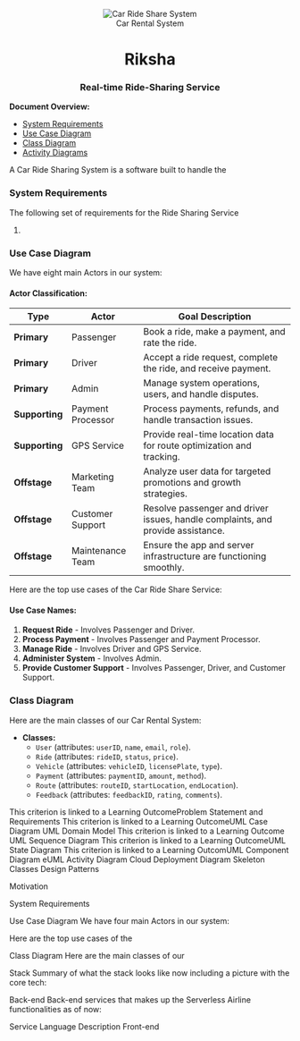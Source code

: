 <p align="center">
    <img src="C:\Users\mkabb\OneDrive\Desktop\Screenshot 2024-08-10 055333.png" alt="Car Ride Share System">
    <br />
    Car Rental System
</p>



<h1 align="center">Riksha</h1>
<h3 align="center">Real-time Ride-Sharing Service</h3>

**Document Overview:**

* [System Requirements](#system-requirements)
* [Use Case Diagram](#use-case-diagram)
* [Class Diagram](#class-diagram)
* [Activity Diagrams](#activity-diagrams)

A Car Ride Sharing System is a software built to handle the 

### System Requirements

The following set of requirements for the Ride Sharing Service

1. 

### Use Case Diagram

We have eight main Actors in our system:

#### Actor Classification:
| Type      | Actor         | Goal Description                                                               |
|-----------|---------------|--------------------------------------------------------------------------------|
| **Primary** | Passenger     | Book a ride, make a payment, and rate the ride.                                 |
| **Primary** | Driver        | Accept a ride request, complete the ride, and receive payment.                    |
| **Primary** | Admin         | Manage system operations, users, and handle disputes.                            |
| **Supporting** | Payment Processor | Process payments, refunds, and handle transaction issues.                       |
| **Supporting** | GPS Service   | Provide real-time location data for route optimization and tracking.              |
| **Offstage** | Marketing Team | Analyze user data for targeted promotions and growth strategies.              |
| **Offstage** | Customer Support | Resolve passenger and driver issues, handle complaints, and provide assistance. |
| **Offstage** | Maintenance Team | Ensure the app and server infrastructure are functioning smoothly.               |

Here are the top use cases of the Car Ride Share Service:

#### Use Case Names:
1. **Request Ride** - Involves Passenger and Driver.
2. **Process Payment** - Involves Passenger and Payment Processor.
3. **Manage Ride** - Involves Driver and GPS Service.
4. **Administer System** - Involves Admin.
5. **Provide Customer Support** - Involves Passenger, Driver, and Customer Support.


### Class Diagram

Here are the main classes of our Car Rental System:

   - **Classes:**
     - `User` (attributes: `userID`, `name`, `email`, `role`).
     - `Ride` (attributes: `rideID`, `status`, `price`).
     - `Vehicle` (attributes: `vehicleID`, `licensePlate`, `type`).
     - `Payment` (attributes: `paymentID`, `amount`, `method`).
     - `Route` (attributes: `routeID`, `startLocation`, `endLocation`).
     - `Feedback` (attributes: `feedbackID`, `rating`, `comments`).



This criterion is linked to a Learning OutcomeProblem Statement and Requirements
This criterion is linked to a Learning OutcomeUML Case Diagram
UML Domain Model
This criterion is linked to a Learning Outcome
UML Sequence Diagram
This criterion is linked to a Learning OutcomeUML State Diagram
This criterion is linked to a Learning OutcomUML Component Diagram
eUML Activity Diagram
Cloud Deployment Diagram
Skeleton Classes
Design Patterns


Motivation



System Requirements

Use Case Diagram
We have four main Actors in our system:

Here are the top use cases of the 

Class Diagram
Here are the main classes of our

Stack
Summary of what the stack looks like now including a picture with the core tech:

Back-end
Back-end services that makes up the Serverless Airline functionalities as of now:

Service	Language	Description
Front-end
